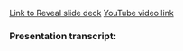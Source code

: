 [Link to Reveal slide deck](https://liudmilarodzina.github.io/presentation/)
[YouTube video link](https://www.youtube.com/)

### Presentation transcript:
